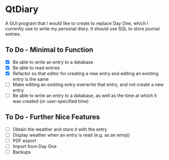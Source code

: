 # QtDiary

A GUI program that I would like to create to replace Day One, which I currently use to write my personal diary. It should use SQL to store journal entries.

## To Do - Minimal to Function
- [x] Be able to write an entry to a database
- [x] Be able to read entries
- [x] Refactor so that editor for creating a new entry and editing an existing entry is the same
- [ ] Make editing an existing entry overwrite that entry, and not create a new entry
- [ ] Be able to write an entry to a database, as well as the time at which it was created (or user-specified time)

## To Do - Further Nice Features
- [ ] Obtain the weather and store it with the entry
- [ ] Display weather when an entry is read (e.g. as an emoji)
- [ ] PDF export
- [ ] Import from Day One
- [ ] Backups
